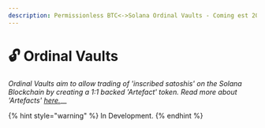 ```yaml
---
description: Permissionless BTC<->Solana Ordinal Vaults - Coming est 2023.
---
```


# 🔓 Ordinal Vaults

_Ordinal Vaults aim to allow trading of 'inscribed satoshis' on the Solana Blockchain by creating a 1:1 backed 'Artefact' token. Read more about 'Artefacts'_ [_here._](artefact-standard/)__

{% hint style="warning" %}
In Development.
{% endhint %}

